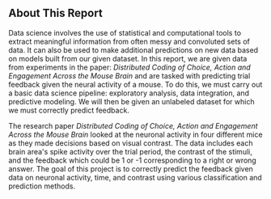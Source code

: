 ## About This Report

Data science involves the use of statistical and computational tools to extract meaningful information from often messy and convoluted sets of data. 
It can also be used to make additional predictions on new data based on models built from our given dataset. 
In this report, we are given data from experiments in the paper: *Distributed Coding of Choice, Action and Engagement Across the Mouse Brain* and are tasked with predicting trial feedback given the neural activity of a mouse. To do this, we must carry out a basic data science pipeline: exploratory analysis, data integration, and predictive modeling. We will then be given an unlabeled dataset for which we must correctly predict feedback. 

The research paper *Distributed Coding of Choice, Action and Engagement Across the Mouse Brain* looked at the neuronal activity in four different mice as they made decisions based on visual contrast. The data includes each brain area's spike activity over the trial period, the contrast of the stimuli, and the feedback which could be 1 or -1 corresponding to a right or wrong answer. The goal of this project is to correctly predict the feedback given data on neuronal activity, time, and contrast using various classification and prediction methods. 
